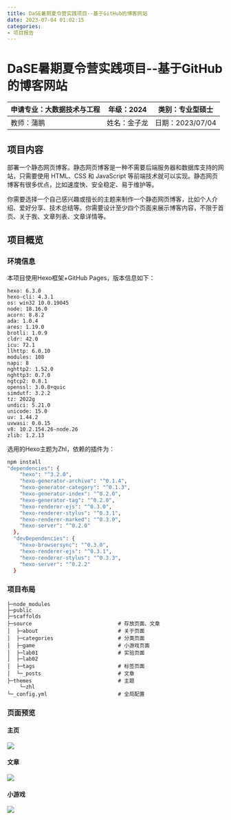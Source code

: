 ```yaml
---
title: DaSE暑期夏令营实践项目--基于GitHub的博客网站
date: 2023-07-04 01:02:15
categories: 
- 项目报告
---
```




# DaSE暑期夏令营实践项目--基于GitHub的博客网站

| 申请专业：大数据技术与工程 | 年级：2024        | 类别：专业型硕士 |
| -------------------------- | ----------------- | ---------------- |
| 教师：蒲鹏                 | 姓名：金子龙      | 日期：2023/07/04 |



## 项目内容

部署一个静态网页博客。静态网页博客是一种不需要后端服务器和数据库支持的网站，只需要使用 HTML、CSS 和 JavaScript 等前端技术就可以实现。静态网页博客有很多优点，比如速度快、安全稳定、易于维护等。

你需要选择一个自己感兴趣或擅长的主题来制作一个静态网页博客，比如个人介绍、爱好分享、技术总结等。你需要设计至少四个页面来展示博客内容，不限于首页、关于我、文章列表、文章详情等。



## 项目概览

### 环境信息

本项目使用Hexo框架+GitHub Pages，版本信息如下：

```
hexo: 6.3.0
hexo-cli: 4.3.1
os: win32 10.0.19045
node: 18.16.0
acorn: 8.8.2
ada: 1.0.4
ares: 1.19.0
brotli: 1.0.9
cldr: 42.0
icu: 72.1
llhttp: 6.0.10
modules: 108
napi: 8
nghttp2: 1.52.0
nghttp3: 0.7.0
ngtcp2: 0.8.1
openssl: 3.0.8+quic
simdutf: 3.2.2
tz: 2022g
undici: 5.21.0
unicode: 15.0
uv: 1.44.2
uvwasi: 0.0.15
v8: 10.2.154.26-node.26
zlib: 1.2.13
```



选用的Hexo主题为Zhl，依赖的插件为：

```sh
npm install 
"dependencies": {
    "hexo": "^3.2.0",
    "hexo-generator-archive": "^0.1.4",
    "hexo-generator-category": "^0.1.3",
    "hexo-generator-index": "^0.2.0",
    "hexo-generator-tag": "^0.2.0",
    "hexo-renderer-ejs": "^0.3.0",
    "hexo-renderer-stylus": "^0.3.1",
    "hexo-renderer-marked": "^0.3.0",
    "hexo-server": "^0.2.0"
  },
  "devDependencies": {
    "hexo-browsersync": "^0.3.0",
    "hexo-renderer-ejs": "^0.3.1",
    "hexo-renderer-stylus": "^0.3.3",
    "hexo-server": "^0.2.2"
  }
```



### 项目布局

```
├─node_modules
├─public
├─scaffolds
├─source							# 存放页面、文章
│  ├─about							# 关于页面
│  ├─categories						# 分类页面
│  ├─game							# 小游戏页面
│  ├─lab01							# 实验页面
│  ├─lab02
│  ├─tags							# 标签页面
│  └─_posts							# 文章
├─themes							# 主题
    └─zhl
└─_config.yml						# 全局配置
```



### 页面预览

#### 主页

![](https://www.nemotte.cn/wordpress/wp-content/uploads/2023/07/QQ截图20230704103438.png)

#### 文章

![](https://www.nemotte.cn/wordpress/wp-content/uploads/2023/07/QQ截图20230704103438-1.png)

#### 小游戏

![](https://www.nemotte.cn/wordpress/wp-content/uploads/2023/07/QQ截图20230704103438-2.png)



## 
